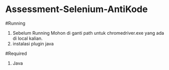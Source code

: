 # Assessment-Selenium-AntiKode

#Running
1. Sebelum Running Mohon di ganti path untuk chromedriver.exe yang ada di local kalian.
2. instalasi plugin java

#Required
1. Java
